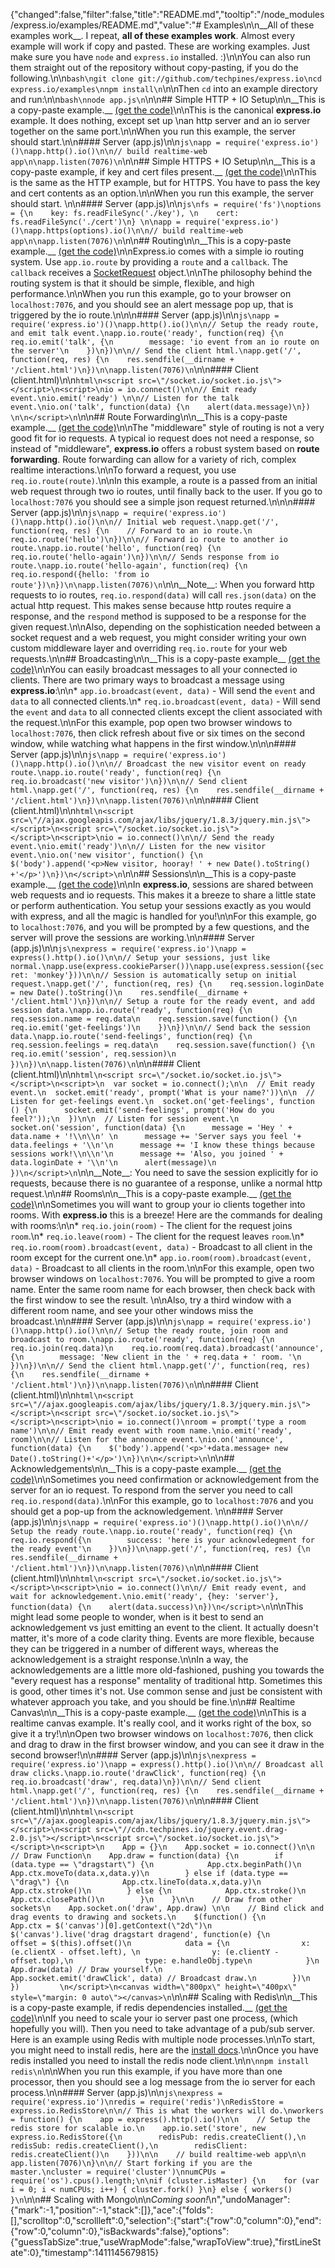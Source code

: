 {"changed":false,"filter":false,"title":"README.md","tooltip":"/node_modules/express.io/examples/README.md","value":"# Examples\n\n__All of these examples work__.  I repeat, __all of these examples work__.  Almost every example will work if copy and pasted.  These are working examples.  Just make sure you have `node` and `express.io` installed. :)\n\nYou can also run them straight out of the repository without copy-pasting, if you do the following.\n\n```bash\ngit clone git://github.com/techpines/express.io\ncd express.io/examples\nnpm install\n```\n\nThen `cd` into an example directory and run:\n\n```bash\nnode app.js\n```\n\n## Simple HTTP + IO Setup\n\n__This is a copy-paste example.__ [(get the code)](https://github.com/techpines/express.io/tree/master/examples/http-io)\n\nThis is the canonical __express.io__ example.  It does nothing, except set up \nan http server and an io server together on the same port.\n\nWhen you run this example, the server should start.\n\n#### Server (app.js)\n\n```js\napp = require('express.io')()\napp.http().io()\n\n// build realtime-web app\n\napp.listen(7076)\n```\n\n## Simple HTTPS + IO Setup\n\n__This is a copy-paste example, if key and cert files present.__ [(get the code)](https://github.com/techpines/express.io/tree/master/examples/https-io)\n\nThis is the same as the HTTP example, but for HTTPS.  You have to pass the key and cert contents as an option.\n\nWhen you run this example, the server should start. \n\n#### Server (app.js)\n\n```js\nfs = require('fs')\noptions = {\n    key: fs.readFileSync('./key'), \n    cert: fs.readFileSync('./cert')\n} \n\napp = require('express.io')()\napp.https(options).io()\n\n// build realtime-web app\n\napp.listen(7076)\n```\n\n## Routing\n\n__This is a copy-paste example.__ [(get the code)](https://github.com/techpines/express.io/tree/master/examples/routing)\n\nExpress.io comes with a simple io routing system.  Use `app.io.route` by providing a `route` and a `callback`.  The `callback` receives a [SocketRequest](https://github.com/techpines/express.io/tree/master/lib#socketrequest) object.\n\nThe philosophy behind the routing system is that it should be simple, flexible, and high performance.\n\nWhen you run this example, go to your browser on `localhost:7076`, and you should see an alert message pop up, that is triggered by the io route.\n\n\n#### Server (app.js)\n\n```js\napp = require('express.io')()\napp.http().io()\n\n// Setup the ready route, and emit talk event.\napp.io.route('ready', function(req) {\n    req.io.emit('talk', {\n        message: 'io event from an io route on the server'\n    })\n})\n\n// Send the client html.\napp.get('/', function(req, res) {\n    res.sendfile(__dirname + '/client.html')\n})\n\napp.listen(7076)\n```\n\n#### Client (client.html)\n\n```html\n<script src=\"/socket.io/socket.io.js\"></script>\n<script>\nio = io.connect()\n\n// Emit ready event.\nio.emit('ready') \n\n// Listen for the talk event.\nio.on('talk', function(data) {\n    alert(data.message)\n})  \n\n</script>\n```\n\n## Route Forwarding\n\n__This is a copy-paste example.__ [(get the code)](https://github.com/techpines/express.io/tree/master/examples/route-forwarding)\n\nThe \"middleware\" style of routing is not a very good fit for io requests.  A typical io request does not need a response, so instead of \"middleware\", __express.io__ offers a robust system based on __route forwarding__.  Route forwarding can allow for a variety of rich, complex realtime interactions.\n\nTo forward a request, you use `req.io.route(route)`.\n\nIn this example, a route is a passed from an initial web request through two io routes, until finally back to the user.  If you go to `localhost:7076` you should see a simple json request returned.\n\n\n#### Server (app.js)\n\n```js\napp = require('express.io')()\napp.http().io()\n\n// Initial web request.\napp.get('/', function(req, res) {\n    // Forward to an io route.\n    req.io.route('hello')\n})\n\n// Forward io route to another io route.\napp.io.route('hello', function(req) {\n    req.io.route('hello-again')\n})\n\n// Sends response from io route.\napp.io.route('hello-again', function(req) {\n    req.io.respond({hello: 'from io route'})\n})\n\napp.listen(7076)\n```\n\n__Note__: When you forward http requests to io routes, `req.io.respond(data)` will call `res.json(data)` on the actual http request.  This makes sense because http routes require a response, and the `respond` method is supposed to be a response for the given request.\n\nAlso, depending on the sophistication needed between a socket request and a web request, you might consider writing your own custom middleware layer and overriding `req.io.route` for your web requests.\n\n## Broadcasting\n\n__This is a copy-paste example__ [(get the code)](https://github.com/techpines/express.io/tree/master/examples/broadcasting)\n\nYou can easily broadcast messages to all your connected io clients.  There are two primary ways to broadcast a message using __express.io__:\n\n* `app.io.broadcast(event, data)` - Will send the `event` and `data` to all connected clients.\n* `req.io.broadcast(event, data)` - Will send the `event` and `data` to all connected clients except the client associated with the request.\n\nFor this example, pop open two browser windows to `localhost:7076`, then click refresh about five or six times on the second window, while watching what happens in the first window.\n\n\n#### Server (app.js)\n\n```js\napp = require('express.io')()\napp.http().io()\n\n// Broadcast the new visitor event on ready route.\napp.io.route('ready', function(req) {\n    req.io.broadcast('new visitor')\n})\n\n// Send client html.\napp.get('/', function(req, res) {\n    res.sendfile(__dirname + '/client.html')\n})\n\napp.listen(7076)\n```\n\n#### Client (client.html)\n\n```html\n<script src=\"//ajax.googleapis.com/ajax/libs/jquery/1.8.3/jquery.min.js\"></script>\n<script src=\"/socket.io/socket.io.js\"></script>\n<script>\nio = io.connect()\n\n// Send the ready event.\nio.emit('ready')\n\n// Listen for the new visitor event.\nio.on('new visitor', function() {\n    $('body').append('<p>New visitor, hooray! ' + new Date().toString() +'</p>')\n})\n</script>\n```\n\n## Sessions\n\n__This is a copy-paste example.__ [(get the code)](https://github.com/techpines/express.io/tree/master/examples/sessions)\n\nIn __express.io__, sessions are shared between web requests and io requests.  This makes it a breeze to share a little state or perform authentication.  You setup your sessions exactly as you would with express, and all the magic is handled for you!\n\nFor this example, go to `localhost:7076`, and you will be prompted by a few questions, and the server will prove the sessions are working.\n\n#### Server (app.js)\n\n```js\nexpress = require('express.io')\napp = express().http().io()\n\n// Setup your sessions, just like normal.\napp.use(express.cookieParser())\napp.use(express.session({secret: 'monkey'}))\n\n// Session is automatically setup on initial request.\napp.get('/', function(req, res) {\n    req.session.loginDate = new Date().toString()\n    res.sendfile(__dirname + '/client.html')\n})\n\n// Setup a route for the ready event, and add session data.\napp.io.route('ready', function(req) {\n    req.session.name = req.data\n    req.session.save(function() {\n        req.io.emit('get-feelings')\n    })\n})\n\n// Send back the session data.\napp.io.route('send-feelings', function(req) {\n    req.session.feelings = req.data\n    req.session.save(function() {\n        req.io.emit('session', req.session)\n    })\n})\n\napp.listen(7076)\n```\n\n#### Client (client.html)\n\n```html\n<script src=\"/socket.io/socket.io.js\"></script>\n<script>\n  var socket = io.connect();\n\n  // Emit ready event.\n  socket.emit('ready', prompt('What is your name?'))\n\n  // Listen for get-feelings event.\n  socket.on('get-feelings', function () {\n      socket.emit('send-feelings', prompt('How do you feel?'));\n  })\n\n  // Listen for session event.\n  socket.on('session', function(data) {\n      message = 'Hey ' + data.name + '!\\n\\n' \n      message += 'Server says you feel '+ data.feelings + '\\n'\n      message += 'I know these things because sessions work!\\n\\n'\n      message += 'Also, you joined ' + data.loginDate + '\\n'\n      alert(message)\n  })\n</script>\n```\n\n__Note__: You need to save the session explicitly for io requests, because there is no guarantee of a response, unlike a normal http request.\n\n## Rooms\n\n__This is a copy-paste example.__ [(get the code)](https://github.com/techpines/express.io/tree/master/examples/rooms)\n\nSometimes you will want to group your io clients together into rooms.  With __express.io__ this is a breeze!  Here are the commands for dealing with rooms:\n\n* `req.io.join(room)` - The client for the request joins `room`.\n* `req.io.leave(room)` - The client for the request leaves `room`.\n* `req.io.room(room).broadcast(event, data)` - Broadcast to all client in the room except for the current one.\n* `app.io.room(room).broadcast(event, data)` - Broadcast to all clients in the room.\n\nFor this example, open two browser windows on `localhost:7076`.  You will be prompted to give a room name.  Enter the same room name for each browser, then check back with the first window to see the result.  \n\nAlso, try a third window with a different room name, and see your other windows miss the broadcast.\n\n#### Server (app.js)\n\n```js\napp = require('express.io')()\napp.http().io()\n\n// Setup the ready route, join room and broadcast to room.\napp.io.route('ready', function(req) {\n    req.io.join(req.data)\n    req.io.room(req.data).broadcast('announce', {\n        message: 'New client in the ' + req.data + ' room. '\n    })\n})\n\n// Send the client html.\napp.get('/', function(req, res) {\n    res.sendfile(__dirname + '/client.html')\n})\n\napp.listen(7076)\n```\n\n#### Client (client.html)\n\n```html\n<script src=\"//ajax.googleapis.com/ajax/libs/jquery/1.8.3/jquery.min.js\"></script>\n<script src=\"/socket.io/socket.io.js\"></script>\n<script>\nio = io.connect()\nroom = prompt('type a room name')\n\n// Emit ready event with room name.\nio.emit('ready', room)\n\n// Listen for the announce event.\nio.on('announce', function(data) {\n    $('body').append('<p>'+data.message+ new Date().toString()+'</p>')\n})\n\n</script>\n```\n\n## Acknowledgements\n\n__This is a copy-paste example.__ [(get the code)](https://github.com/techpines/express.io/tree/master/examples/acknowledgements)\n\nSometimes you need confirmation or acknowledgement from the server for an io request.  To respond from the server you need to call  `req.io.respond(data)`.\n\nFor this example, go to `localhost:7076` and you should get a pop-up from the acknowledgement. \n\n#### Server (app.js)\n\n```js\napp = require('express.io')()\napp.http().io()\n\n// Setup the ready route.\napp.io.route('ready', function(req) {\n    req.io.respond({\n        success: 'here is your acknowledegment for the ready event'\n    })\n})\n\napp.get('/', function(req, res) {\n    res.sendfile(__dirname + '/client.html')\n})\n\napp.listen(7076)\n```\n\n#### Client (client.html)\n\n```html\n<script src=\"/socket.io/socket.io.js\"></script>\n<script>\nio = io.connect()\n\n// Emit ready event, and wait for acknowledgement.\nio.emit('ready', {hey: 'server'}, function(data) {\n    alert(data.success)\n})\n</script>\n```\n\nThis might lead some people to wonder, when is it best to send an acknowledgement vs just emitting an event to the client.  It actually doesn't matter, it's more of a code clarity thing.  Events are more flexible, because they can be triggered in a number of different ways, whereas the acknowledgement is a straight response.\n\nIn a way, the acknowledgements are a little more old-fashioned, pushing you towards the \"every request has a response\" mentality of traditional http.  Sometimes this is good, other times it's not.  Use common sense and just be consistent with whatever approach you take, and you should be fine.\n\n## Realtime Canvas\n\n__This is a copy-paste example.__ [(get the code)](https://github.com/techpines/express.io/tree/master/examples/realtime-canvas)\n\nThis is a realtime canvas example.  It's really cool, and it works right of the box, so give it a try!\n\nOpen two browser windows on `localhost:7076`, then click and drag to draw in the first browser window, and you can see it draw in the second browser!\n\n#### Server (app.js)\n\n```js\nexpress = require('express.io')\napp = express().http().io()\n\n// Broadcast all draw clicks.\napp.io.route('drawClick', function(req) {\n    req.io.broadcast('draw', req.data)\n})\n\n// Send client html.\napp.get('/', function(req, res) {\n    res.sendfile(__dirname + '/client.html')\n})\n\napp.listen(7076)\n```\n\n#### Client (client.html)\n\n```html\n<script src=\"//ajax.googleapis.com/ajax/libs/jquery/1.8.3/jquery.min.js\"></script>\n<script src=\"//cdn.techpines.io/jquery.event.drag-2.0.js\"></script>\n<script src=\"/socket.io/socket.io.js\"></script>\n<script>\n    App = {}\n    App.socket = io.connect()\n\n    // Draw Function\n    App.draw = function(data) {\n        if (data.type == \"dragstart\") {\n            App.ctx.beginPath()\n            App.ctx.moveTo(data.x,data.y)\n        } else if (data.type == \"drag\") {\n            App.ctx.lineTo(data.x,data.y)\n            App.ctx.stroke()\n        } else {\n            App.ctx.stroke()\n            App.ctx.closePath()\n        }\n    }\n\n    // Draw from other sockets\n    App.socket.on('draw', App.draw) \n\n    // Bind click and drag events to drawing and sockets.\n    $(function() {\n        App.ctx = $('canvas')[0].getContext(\"2d\")\n        $('canvas').live('drag dragstart dragend', function(e) {\n            offset = $(this).offset()\n            data = {\n                x: (e.clientX - offset.left), \n                y: (e.clientY - offset.top),\n                type: e.handleObj.type\n            }\n            App.draw(data) // Draw yourself.\n            App.socket.emit('drawClick', data) // Broadcast draw.\n        })\n    })         \n</script>\n<canvas width=\"800px\" height=\"400px\" style=\"margin: 0 auto\"></canvas>\n```\n\n## Scaling with Redis\n\n__This is a copy-paste example, if redis dependencies installed.__ [(get the code)](https://github.com/techpines/express.io/tree/master/examples/scaling-with-redis)\n\nIf you need to scale your io server past one process, (which hopefully you will).  Then you need to take advantage of a pub/sub server.  Here is an example using Redis with multiple node processes.\n\nTo start, you might need to install redis, here are the [install docs](http://redis.io/topics/quickstart).\n\nOnce you have redis installed you need to install the redis node client.\n\n```\nnpm install redis\n```\n\nWhen you run this example, if you have more than one processor, then you should see a log message from the io server for each process.\n\n#### Server (app.js)\n\n```js\nexpress = require('express.io')\nredis = require('redis')\nRedisStore = express.io.RedisStore\n\n// This is what the workers will do.\nworkers = function() {\n    app = express().http().io()\n\n    // Setup the redis store for scalable io.\n    app.io.set('store', new express.io.RedisStore({\n        redisPub: redis.createClient(),\n        redisSub: redis.createClient(),\n        redisClient: redis.createClient()\n    }))\n\n    // build realtime-web app\n\n    app.listen(7076)\n}\n\n// Start forking if you are the master.\ncluster = require('cluster')\nnumCPUs = require('os').cpus().length;\n\nif (cluster.isMaster) {\n    for (var i = 0; i < numCPUs; i++) { cluster.fork() }\n} else { workers() }\n```\n\n## Scaling with Mongo\n\n*Coming soon!*\n","undoManager":{"mark":-1,"position":-1,"stack":[]},"ace":{"folds":[],"scrolltop":0,"scrollleft":0,"selection":{"start":{"row":0,"column":0},"end":{"row":0,"column":0},"isBackwards":false},"options":{"guessTabSize":true,"useWrapMode":false,"wrapToView":true},"firstLineState":0},"timestamp":1411145679815}